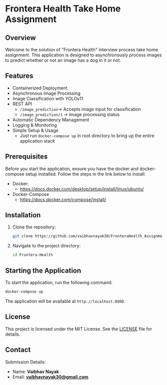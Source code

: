 # Frontera Health Take Home Assignment

## Overview
Welcome to the solution of "Frontera Health" interview process take home assignment. This application is designed to asynchronously process images to predict whether or not an image has a dog in it or not. 

## Features
- Containerized Deployment
- Asynchronous Image Processing
- Image Classification with YOLOv11
- REST API
    - ```/image_prediction```→ Accepts image input for classification
    - ```/image_prediction/1``` → Image processing status
- Automatic Dependency Management
- Logging & Monitoring
- Simple Setup & Usage
    - Just run ```docker-compose up``` in root directory to bring up the entire application stack

## Prerequisites
Before you start the application, ensure you have the docker and docker-compose setup installed. Follow the steps in the link below to install:
- Docker:
    - https://docs.docker.com/desktop/setup/install/linux/ubuntu/
- Docker-Compose
    - https://docs.docker.com/compose/install/

## Installation
1. Clone the repository:
    ```bash
    git clone https://github.com/vaibhavnayak30/FronteraHealth_Assignment_Solution.git
    ```
2. Navigate to the project directory:
    ```bash
    cd Frontera-Health
    ```

## Starting the Application
To start the application, run the following command:
```bash
docker-compose up
```
The application will be available at `http://localhost:8000`.

## License
This project is licensed under the MIT License. See the [LICENSE](LICENSE) file for details.

## Contact
Submission Details:
- Name: **Vaibhav Nayak** 
- Email: **vaibhavnayak30@gmail.com**
